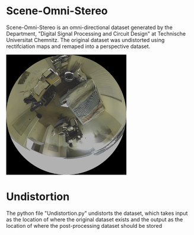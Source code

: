 # Scene-Omni-Stereo

Scene-Omni-Stereo is an omni-directional dataset generated by the Department, "Digital Signal Processing and Circuit Design" at Technische Universitat Chemnitz.
The original dataset was undistorted using rectifciation maps and remaped into a perspective dataset.

<img src="Resources/Distorted_Left.png" width="324" height="324">


# Undistortion
The python file "Undistortion.py" undistorts the dataset, which takes input as the location of where the original dataset exists and the output as the location of where the post-processing dataset should be stored 
